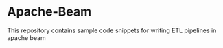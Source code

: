 # Apache-Beam
This repository contains sample code snippets for writing ETL pipelines in apache beam
